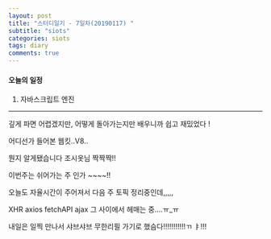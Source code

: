 ```yaml
---
layout: post
title: "스터디일기 - 7일차(20190117) "
subtitle: "siots"
categories: siots
tags: diary
comments: true
---
```


#### 오늘의 일정

1. 자바스크립트 엔진

---

깊게 파면 어렵겠지만, 어떻게 돌아가는지만 배우니까 쉽고 재밌었다 !

어디선가 들어본 웹킷..V8..

뭔지 알게됐습니다 조시옷님 짝짝짝!!

이번주는 쉬어가는 주 인가 ~~~~!!

오늘도 자율시간이 주어져서 다음 주 토픽 정리중인데,,,,,

XHR axios fetchAPI ajax 그 사이에서 헤매는 중....ㅠ\_ㅠ

내일은 일찍 만나서 샤브샤브 무한리필 가기로 했슴다!!!!!!!!!!!ㄲ ㅑ!!!
